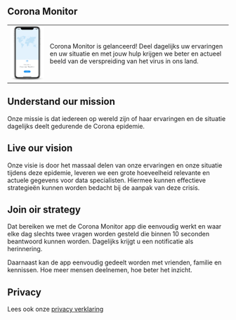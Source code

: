 ## Corona Monitor

<table border="0">
  <tr>
    <td><img class="project-name" src="/nl/phone.png" width="250px" /></td>
    <td>Corona Monitor is gelanceerd! Deel dagelijks uw ervaringen en uw situatie en met jouw hulp krijgen we beter en actueel beeld van de verspreiding van het virus in ons land.
  </td>
</table>

## Understand our mission

Onze missie is dat iedereen op wereld zijn of haar ervaringen en de situatie dagelijks deelt gedurende de Corona epidemie.

## Live our vision

Onze visie is door het massaal delen van onze ervaringen en onze situatie tijdens deze epidemie, leveren we een grote hoeveelheid relevante en actuele gegevens voor data specialisten. Hiermee kunnen effectieve strategieën kunnen worden bedacht bij de aanpak van deze crisis.

## Join oir strategy

Dat bereiken we met de Corona Monitor app die eenvoudig werkt en waar elke dag slechts twee vragen worden gesteld die binnen 10 seconden beantwoord kunnen worden. Dagelijks krijgt u een notificatie als herinnering.

Daarnaast kan de app eenvoudig gedeelt worden met vrienden, familie en kennissen. Hoe meer mensen deelnemen, hoe beter het inzicht.

## Privacy

Lees ook onze [privacy verklaring](/nl/privacyverklaring)
